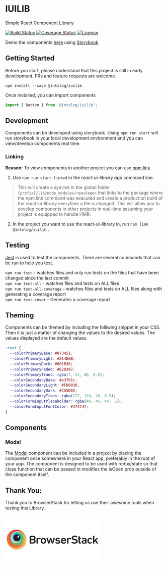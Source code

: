 # IUILIB
Simple React Component Library

 [![Build Status](https://travis-ci.org/intxlog/react-ui-library.svg?branch=master)](https://travis-ci.org/intxlog/react-ui-library) [![Coverage Status](https://coveralls.io/repos/github/intxlog/react-ui-library/badge.svg?branch=master)](https://coveralls.io/github/intxlog/react-ui-library?branch=master) [![License](https://img.shields.io/badge/license-MIT-green.svg)](https://github.com/intxlog/react-ui-library/blob/master/LICENSE)

Demo the components [here](https://intxlog.github.io/react-ui-library) using [Storybook](https://storybook.js.org/) 

## Getting Started
Before you start, please understand that this project is still in early development. PRs and feature requests are welcome.

```
npm install --save @intxlog/iuilib
```

Once installed, you can import components

```js
import { Button } from '@intxlog/iuilib';
```

## Development
Components can be developed using storybook. Using `npm run start` will run storybook in your local development environment and you can view/develop components real time. 

### Linking
**Reason:** 
To view components in another project you can use [npm link](https://docs.npmjs.com/cli/link.html).
1. Use `npm run start-linked` in the _react-ui-library app_ command line. 
> This will create a symlink in the global folder `{prefix}/lib/node_modules/<package>` that links to the package where the npm link command was executed and create a production build of the react-ui-library everytime a file is changed. This will allow you to develop components in other projects in real-time assuming your project is equipped to handle HMR.
2.  In the project you want to use the react-ui-library in,  run `npm link @intxlog/iuilib` .

## Testing
[Jest](https://jestjs.io/en/) is used to test the components. There are several commands that can be run to help you test.

`npm run test` - watches files and only run tests on the files that have been changed since the last commit  
`npm run test-all` - watches files and tests on ALL files  
`npm run test-all-coverage` - watches files and tests on ALL files along with generating a coverage report  
`npm run test-cover` - Generates a coverage report  

## Theming

Components can be themed by including the folliwing snippet in your CSS. Then it is just a matter of changing the values to the desired values. The values displayed are the default values. 
```css
:root {
  --colorPrimaryBase: #073451;
  --colorPrimaryLight: #214E6B;
  --colorPrimaryDark: #001B38;
  --colorPrimaryFaded: #628397;
  --colorPrimaryTrans: rgba(7, 51, 80, 0.5);
  --colorSecondaryBase: #e3761c;
  --colorSecondaryLight: #FD9036;
  --colorSecondaryDark: #CA5D03;
  --colorSecondaryTrans: rgba(227, 118, 28, 0.5);
  --colorFormInputPlaceholder: rgba(44, 44, 44, .5);
  --colorFormInputFontColor: #474747;
}
```

## Components

### Modal

The [Modal](https://intxlog.github.io/react-ui-library/?selectedKind=Modal&selectedStory=default&full=0&addons=1&stories=1&panelRight=0&addonPanel=storybook%2Factions%2Factions-panel) component can be included in a project by placing the component once somewhere in your React app, preferably in the root of your app. The component is designed to be used with redux/state so that close function that can be passed in modifies the isOpen prop outside of the component itself. 

## Thank You:
Thank you to BrowserStack for letting us use their awesome tools when testing this Library.

[![BrowserStack](/assets/browserstackLogo.png)](https://www.browserstack.com/)